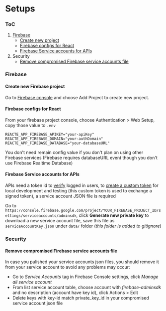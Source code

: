 # Setups

### ToC
1. [Firebase](#firebase)
    - [Create new project](#create-new-firebase-project)
    - [Firebase configs for React](#firebase-configs-for-react)
    - [Firebase Service accounts for APIs](#firebase-service-accounts-for-apis)
2. Security
    - [Remove compromised Firebase service accounts file](#remove-compromised-firebase-service-accounts-file)

### Firebase
#### Create new Firebase project
Go to [Firebase console](https://console.firebase.google.com/) and choose Add Project to create new project.

#### Firebase configs for React
From your firebase project console, choose Authentication > Web Setup, copy those value to `.env`
```
REACTE_APP_FIREBASE_APIKEY="your-apiKey"
REACTE_APP_FIREBASE_DOMAIN="your-authDomain"
REACTE_APP_FIREBASE_DATABASE="your-databaseURL"
```
You don't need remain config value if you don't plan on using other Firebase services (Firebase requires databaseURL event though you don't use Firebase Realtime Database)

#### Firebase Service accounts for APIs
APIs need a token id to [verify](https://firebase.google.com/docs/auth/admin/verify-id-tokens) logged in users, to [create a custom token](https://firebase.google.com/docs/auth/admin/create-custom-tokens) for local development and testing (this custom token is used to exchange a signed token), a service account JSON file is required

Go to `https://console.firebase.google.com/project/YOUR_FIREBASE_PROJECT_ID/settings/serviceaccounts/adminsdk`, click **Generate new private key** to download a new service account file, save this file as `serviceAccountKey.json` under `data/` folder (*this folder is added to gitignore*)

### Security
#### Remove compromised Firebase service accounts file
In case you pulished your service accounts json files, you should remove it from your service account to avoid any problems may occur:
- Go to *Service Accounts* tag in Firebase Console settings, click *Manage all service account*
- From list service account table, choose account with *firebase-adminsdk* and no description (account have key id), click Actions > Edit
- Delete keys with key-id match private_key_id in your compromised service account json file
